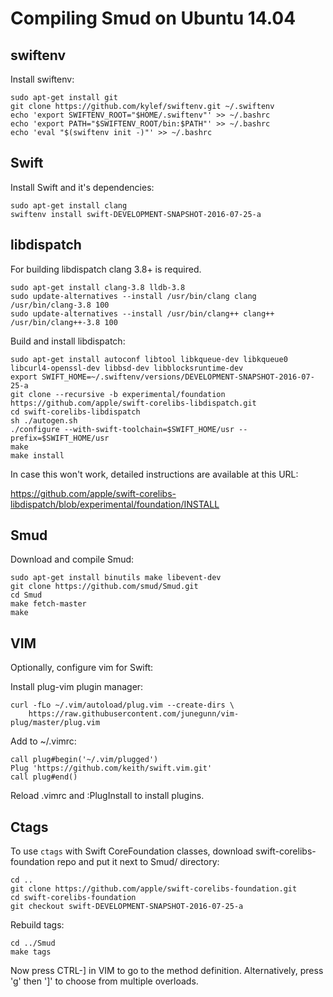 # Compiling Smud on Ubuntu 14.04

## swiftenv

Install swiftenv:

```
sudo apt-get install git
git clone https://github.com/kylef/swiftenv.git ~/.swiftenv
echo 'export SWIFTENV_ROOT="$HOME/.swiftenv"' >> ~/.bashrc
echo 'export PATH="$SWIFTENV_ROOT/bin:$PATH"' >> ~/.bashrc
echo 'eval "$(swiftenv init -)"' >> ~/.bashrc
```

## Swift

Install Swift and it's dependencies:

```
sudo apt-get install clang
swiftenv install swift-DEVELOPMENT-SNAPSHOT-2016-07-25-a
```

## libdispatch

For building libdispatch clang 3.8+ is required.

```
sudo apt-get install clang-3.8 lldb-3.8
sudo update-alternatives --install /usr/bin/clang clang /usr/bin/clang-3.8 100
sudo update-alternatives --install /usr/bin/clang++ clang++ /usr/bin/clang++-3.8 100
```

Build and install libdispatch:

```
sudo apt-get install autoconf libtool libkqueue-dev libkqueue0 libcurl4-openssl-dev libbsd-dev libblocksruntime-dev
export SWIFT_HOME=~/.swiftenv/versions/DEVELOPMENT-SNAPSHOT-2016-07-25-a
git clone --recursive -b experimental/foundation https://github.com/apple/swift-corelibs-libdispatch.git
cd swift-corelibs-libdispatch
sh ./autogen.sh
./configure --with-swift-toolchain=$SWIFT_HOME/usr --prefix=$SWIFT_HOME/usr
make
make install
```

In case this won't work, detailed instructions are available at this URL:

https://github.com/apple/swift-corelibs-libdispatch/blob/experimental/foundation/INSTALL

## Smud

Download and compile Smud:

```
sudo apt-get install binutils make libevent-dev
git clone https://github.com/smud/Smud.git
cd Smud
make fetch-master
make
```

## VIM

Optionally, configure vim for Swift:

Install plug-vim plugin manager:
```
curl -fLo ~/.vim/autoload/plug.vim --create-dirs \
    https://raw.githubusercontent.com/junegunn/vim-plug/master/plug.vim
```

Add to ~/.vimrc:
```
call plug#begin('~/.vim/plugged')
Plug 'https://github.com/keith/swift.vim.git'
call plug#end()
```

Reload .vimrc and :PlugInstall to install plugins.

## Ctags

To use `ctags` with Swift CoreFoundation classes, download swift-corelibs-foundation repo and put it next to Smud/ directory:
```
cd ..
git clone https://github.com/apple/swift-corelibs-foundation.git
cd swift-corelibs-foundation
git checkout swift-DEVELOPMENT-SNAPSHOT-2016-07-25-a
```

Rebuild tags:
```
cd ../Smud
make tags
```

Now press CTRL-] in VIM to go to the method definition.
Alternatively, press 'g' then ']' to choose from multiple overloads.


